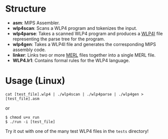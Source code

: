 # Structure

- **asm**: MIPS Assembler.
- **wlp4scan**: Scans a WLP4 program and tokenizes the input.
- **wlp4parse**: Takes a scanned WLP4 program and produces a [WLP4I](https://student.cs.uwaterloo.ca/~cs241/wlp4/wlp4i.html) file representing the parse tree for the program.
- **wlp4gen**: Takes a WLP4I file and generates the corresponding MIPS assembly code.
- **linker**: Links two or more [MERL](https://student.cs.uwaterloo.ca/~cs241/merl/merl.html) files together into a single MERL file.
- **WLP4.lr1**: Contains formal rules for the WLP4 language.

# Usage (Linux)

`cat [test_file].wlp4 | ./wlp4scan | ./wlp4parse | ./wlp4gen > [test_file].asm`

or

```
$ chmod u+x run
$ ./run -i [test_file]
```

Try it out with one of the many test WLP4 files in the `tests` directory!
